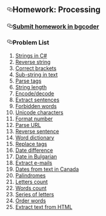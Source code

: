 <article class="markdown-body entry-content" itemprop="text"><h1><a id="user-content-homework-processing" class="anchor" href="#homework-processing" aria-hidden="true"><svg aria-hidden="true" class="octicon octicon-link" height="16" version="1.1" viewBox="0 0 16 16" width="16"><path fill-rule="evenodd" d="M4 9h1v1H4c-1.5 0-3-1.69-3-3.5S2.55 3 4 3h4c1.45 0 3 1.69 3 3.5 0 1.41-.91 2.72-2 3.25V8.59c.58-.45 1-1.27 1-2.09C10 5.22 8.98 4 8 4H4c-.98 0-2 1.22-2 2.5S3 9 4 9zm9-3h-1v1h1c1 0 2 1.22 2 2.5S13.98 12 13 12H9c-.98 0-2-1.22-2-2.5 0-.83.42-1.64 1-2.09V6.25c-1.09.53-2 1.84-2 3.25C6 11.31 7.55 13 9 13h4c1.45 0 3-1.69 3-3.5S14.5 6 13 6z"></path></svg></a>Homework: Processing</h1>

<h3><a id="user-content-submit-homework-in-bgcoder" class="anchor" href="#submit-homework-in-bgcoder" aria-hidden="true"><svg aria-hidden="true" class="octicon octicon-link" height="16" version="1.1" viewBox="0 0 16 16" width="16"><path fill-rule="evenodd" d="M4 9h1v1H4c-1.5 0-3-1.69-3-3.5S2.55 3 4 3h4c1.45 0 3 1.69 3 3.5 0 1.41-.91 2.72-2 3.25V8.59c.58-.45 1-1.27 1-2.09C10 5.22 8.98 4 8 4H4c-.98 0-2 1.22-2 2.5S3 9 4 9zm9-3h-1v1h1c1 0 2 1.22 2 2.5S13.98 12 13 12H9c-.98 0-2-1.22-2-2.5 0-.83.42-1.64 1-2.09V6.25c-1.09.53-2 1.84-2 3.25C6 11.31 7.55 13 9 13h4c1.45 0 3-1.69 3-3.5S14.5 6 13 6z"></path></svg></a><a href="http://bgcoder.com/Contests/320/CSharp-Advanced-06-Strings-and-Text-Processing">Submit homework in bgcoder</a></h3>

<h3><a id="user-content-problem-list" class="anchor" href="#problem-list" aria-hidden="true"><svg aria-hidden="true" class="octicon octicon-link" height="16" version="1.1" viewBox="0 0 16 16" width="16"><path fill-rule="evenodd" d="M4 9h1v1H4c-1.5 0-3-1.69-3-3.5S2.55 3 4 3h4c1.45 0 3 1.69 3 3.5 0 1.41-.91 2.72-2 3.25V8.59c.58-.45 1-1.27 1-2.09C10 5.22 8.98 4 8 4H4c-.98 0-2 1.22-2 2.5S3 9 4 9zm9-3h-1v1h1c1 0 2 1.22 2 2.5S13.98 12 13 12H9c-.98 0-2-1.22-2-2.5 0-.83.42-1.64 1-2.09V6.25c-1.09.53-2 1.84-2 3.25C6 11.31 7.55 13 9 13h4c1.45 0 3-1.69 3-3.5S14.5 6 13 6z"></path></svg></a>Problem List</h3>

<ol>
<li><a href="https://github.com/TelerikAcademy/CSharp-Part-2/blob/master/Topics/06.%20Strings-and-Text-Processing/homework/01.%20Strings%20in%20C%23">Strings in C#</a></li>
<li><a href="https://github.com/TelerikAcademy/CSharp-Part-2/blob/master/Topics/06.%20Strings-and-Text-Processing/homework/02.%20Reverse%20string">Reverse string</a></li>
<li><a href="https://github.com/TelerikAcademy/CSharp-Part-2/blob/master/Topics/06.%20Strings-and-Text-Processing/homework/03.%20Correct%20brackets">Correct brackets</a></li>
<li><a href="https://github.com/TelerikAcademy/CSharp-Part-2/blob/master/Topics/06.%20Strings-and-Text-Processing/homework/04.%20Sub-string%20in%20text">Sub-string in text</a></li>
<li><a href="https://github.com/TelerikAcademy/CSharp-Part-2/blob/master/Topics/06.%20Strings-and-Text-Processing/homework/05.%20Parse%20tags">Parse tags</a></li>
<li><a href="https://github.com/TelerikAcademy/CSharp-Part-2/blob/master/Topics/06.%20Strings-and-Text-Processing/homework/06.%20String%20length">String length</a></li>
<li><a href="https://github.com/TelerikAcademy/CSharp-Part-2/blob/master/Topics/06.%20Strings-and-Text-Processing/homework/07.%20Encode-and-Decode">Encode/decode</a></li>
<li><a href="https://github.com/TelerikAcademy/CSharp-Part-2/blob/master/Topics/06.%20Strings-and-Text-Processing/homework/08.%20Extract%20sentences">Extract sentences</a></li>
<li><a href="https://github.com/TelerikAcademy/CSharp-Part-2/blob/master/Topics/06.%20Strings-and-Text-Processing/homework/09.%20Forbidden%20words">Forbidden words</a></li>
<li><a href="https://github.com/TelerikAcademy/CSharp-Part-2/blob/master/Topics/06.%20Strings-and-Text-Processing/homework/10.%20Unicode%20characters">Unicode characters</a></li>
<li><a href="https://github.com/TelerikAcademy/CSharp-Part-2/blob/master/Topics/06.%20Strings-and-Text-Processing/homework/11.%20Format%20number">Format number</a></li>
<li><a href="https://github.com/TelerikAcademy/CSharp-Part-2/blob/master/Topics/06.%20Strings-and-Text-Processing/homework/12.%20Parse%20URL">Parse URL</a></li>
<li><a href="https://github.com/TelerikAcademy/CSharp-Part-2/blob/master/Topics/06.%20Strings-and-Text-Processing/homework/13.%20Reverse%20sentence">Reverse sentence</a></li>
<li><a href="https://github.com/TelerikAcademy/CSharp-Part-2/blob/master/Topics/06.%20Strings-and-Text-Processing/homework/14.%20Word%20dictionary">Word dictionary</a></li>
<li><a href="https://github.com/TelerikAcademy/CSharp-Part-2/blob/master/Topics/06.%20Strings-and-Text-Processing/homework/15.%20Replace%20tags">Replace tags</a></li>
<li><a href="https://github.com/TelerikAcademy/CSharp-Part-2/blob/master/Topics/06.%20Strings-and-Text-Processing/homework/16.%20Date%20difference">Date difference</a></li>
<li><a href="https://github.com/TelerikAcademy/CSharp-Part-2/blob/master/Topics/06.%20Strings-and-Text-Processing/homework/17.%20Date%20in%20Bulgarian">Date in Bulgarian</a></li>
<li><a href="https://github.com/TelerikAcademy/CSharp-Part-2/blob/master/Topics/06.%20Strings-and-Text-Processing/homework/18.%20Extract%20e-mails">Extract e-mails</a></li>
<li><a href="https://github.com/TelerikAcademy/CSharp-Part-2/blob/master/Topics/06.%20Strings-and-Text-Processing/homework/19.%20Dates%20from%20text%20in%20Canada">Dates from text in Canada</a></li>
<li><a href="https://github.com/TelerikAcademy/CSharp-Part-2/blob/master/Topics/06.%20Strings-and-Text-Processing/homework/20.%20Palindromes">Palindromes</a></li>
<li><a href="https://github.com/TelerikAcademy/CSharp-Part-2/blob/master/Topics/06.%20Strings-and-Text-Processing/homework/21.%20Letters%20count">Letters count</a></li>
<li><a href="https://github.com/TelerikAcademy/CSharp-Part-2/blob/master/Topics/06.%20Strings-and-Text-Processing/homework/22.%20Words%20count">Words count</a></li>
<li><a href="https://github.com/TelerikAcademy/CSharp-Part-2/blob/master/Topics/06.%20Strings-and-Text-Processing/homework/23.%20Series%20of%20letters">Series of letters</a></li>
<li><a href="https://github.com/TelerikAcademy/CSharp-Part-2/blob/master/Topics/06.%20Strings-and-Text-Processing/homework/24.%20Order%20words">Order words</a></li>
<li><a href="https://github.com/TelerikAcademy/CSharp-Part-2/blob/master/Topics/06.%20Strings-and-Text-Processing/homework/25.%20Extract%20text%20from%20HTML">Extract text from HTML</a></li>
</ol>
</article>